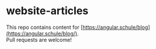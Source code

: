 # website-articles

This repo contains content for [https://angular.schule/blog](https://angular.schule/blog/).  
Pull requests are welcome!
